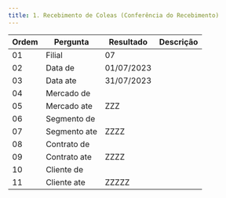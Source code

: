 ```yaml
---
title: 1. Recebimento de Coleas (Conferência do Recebimento)
---
```




Ordem | Pergunta | Resultado | Descrição
----- | -------- | --------- | ---------
01    |Filial               |07 |
02    |Data de              |01/07/2023 |
03    | Data ate            |31/07/2023 |
04    |Mercado de           | |
05    |Mercado ate           |ZZZ |
06    |Segmento de          | |
07    |Segmento ate          |ZZZZ |
08    |Contrato de          | |
09    |Contrato ate          | ZZZZ|
10    |Cliente de           | |
11    |Cliente ate           |ZZZZZ |
